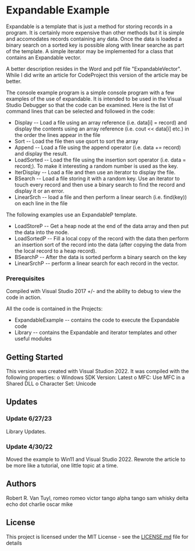 # Expandable Example

Expandable is a template that is just a method for storing records in a program.
It is certainly more expensive than other methods but it is simple and accomodates records
containing any data.  Once the data is loaded a binary search on a sorted key is possible along with
linear searche as part of the template.  A simple iterator may be implemented for a class that contains
an Expandable vector.

A better description resides in the Word and pdf file "ExpandableVector".  While I did write an article
for CodeProject this version of the article may be better.

The console example program is a simple console program with a few examples of the use of expandable.
It is intended to be used in the Visual Studio Debugger so that the code can be examined.
Here is the list of command lines that can be selected and followed in the code:

  - Display -- Load a file using an array reference (i.e. data[i] = record) and display the contents
    using an array reference (i.e. cout << data[i] etc.) in the order the lines appear in the file
  - Sort -- Load the file then use qsort to sort the array
  - Append -- Load a file using the append operator (i.e. data += record) and display the result.
  - LoadSorted -- Load the file using the insertion sort operator (i.e. data = record;).  To make it
    interesting a random number is used as the key.
  - IterDisplay -- Load a file and then use an iterator to display the file.
  - BSearch -- Load a file storing it with a random key.  Use an iterator to touch every record and
    then use a binary search to find the record and display it or an error.
  - LinearSrch -- load a file and then perform a linear search (i.e. find(key)) on each line in the file

The following examples use an ExpandableP template.

  - LoadStoreP -- Get a heap node at the end of the data array and then put the data into the node.
  - LoadSortedP -- Fill a local copy of the record with the data then perform an insertion sort of
    the record into the data (after copying the data from the local record to a heap record).
  - BSearchP -- After the data is sorted perform a binary search on the key
  - LinearSrchP -- perform a linear search for each record in the vector.

### Prerequisites

Compiled with Visual Studio 2017 +/- and the ability to
debug to view the code in action.

All the code is contained in the Projects:

  - ExpandableExample -- contains the code to execute the Expandable code
  - Library -- contains the Expandable and iterator templates and other useful modules

## Getting Started

This version was created with Visual Studion 2022.  It was compiled with the following properties:
  o Windows SDK Version: Latest
  o MFC: Use MFC in a Shared DLL
  o Character Set:  Unicode

## Updates

### Update 6/27/23

Library Updates.

### Update 4/30/22

Moved the example to Win11 and Visual Studio 2022.  Rewrote the article to be more like a tutorial, one
little topic at a time.

## Authors

Robert R. Van Tuyl, romeo romeo victor tango alpha tango sam whisky delta echo dot charlie oscar mike

## License

This project is licensed under the MIT License - see the [LICENSE.md](LICENSE.md) file for details





